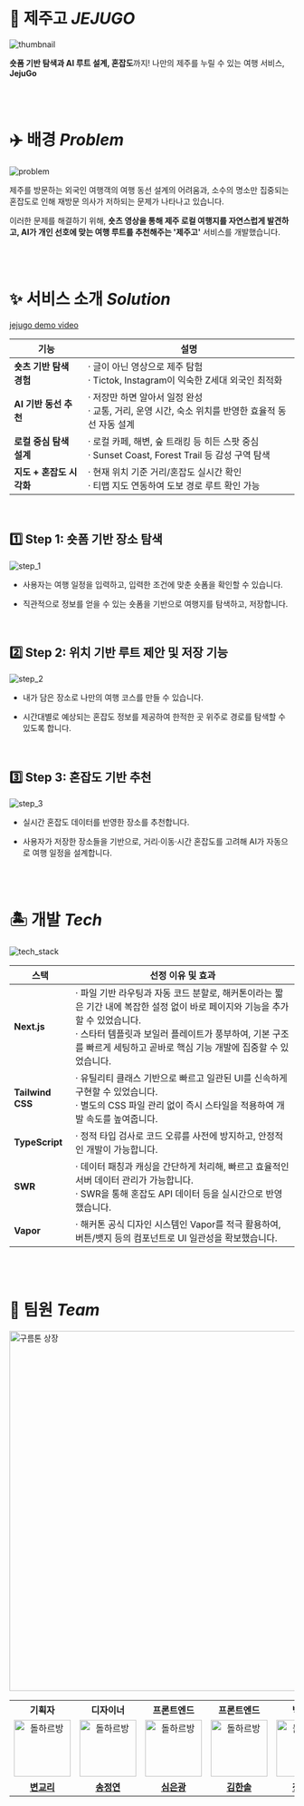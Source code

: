 # 🍊 제주고 _JEJUGO_

![thumbnail](https://github.com/user-attachments/assets/23f28deb-ce28-419a-b5d7-d196502d989c)

**숏폼 기반 탐색과 AI 루트 설계, 혼잡도**까지! 나만의 제주를 누릴 수 있는 여행 서비스, **JejuGo**

<br /><br />

# ✈️ 배경 _Problem_

![problem](https://github.com/user-attachments/assets/05cbbd4a-aaac-430d-83dd-a261c715314f)

제주를 방문하는 외국인 여행객의 여행 동선 설계의 어려움과, 소수의 명소만 집중되는 혼잡도로 인해 재방문 의사가 저하되는 문제가 나타나고 있습니다.

이러한 문제를 해결하기 위해, **숏츠 영상을 통해 제주 로컬 여행지를 자연스럽게 발견하고, AI가 개인 선호에 맞는 여행 루트를 추천해주는 '제주고'** 서비스를 개발했습니다.

<br /><br />

# ✨ 서비스 소개 _Solution_

[jejugo demo video](https://github.com/user-attachments/assets/4283987d-ac4f-495c-8417-9927a02068bb)

|        **기능**         |                **설명**                |
| --------------------- | ------------------------------------ |
| **숏츠 기반 탐색 경험**  | · 글이 아닌 영상으로 제주 탐험 <br /> · Tictok, Instagram이 익숙한 Z세대 외국인 최적화 |
| **AI 기반 동선 추천**  | · 저장만 하면 알아서 일정 완성 <br /> · 교통, 거리, 운영 시간, 숙소 위치를 반영한 효율적 동선 자동 설계 |
| **로컬 중심 탐색 설계**  | · 로컬 카페, 해변, 숲 트래킹 등 히든 스팟 중심 <br /> · Sunset Coast, Forest Trail 등 감성 구역 탐색 |
| **지도 + 혼잡도 시각화**  | · 현재 위치 기준 거리/혼잡도 실시간 확인 <br /> · 티맵 지도 연동하여 도보 경로 루트 확인 가능 |

<br />

## 1️⃣ Step 1: 숏폼 기반 장소 탐색

![step_1](https://github.com/user-attachments/assets/23866bfd-7839-418e-b3f0-134a7e625d53)

- 사용자는 여행 일정을 입력하고, 입력한 조건에 맞춘 숏폼을 확인할 수 있습니다.

- 직관적으로 정보를 얻을 수 있는 숏폼을 기반으로 여행지를 탐색하고, 저장합니다.

<br />

## 2️⃣ Step 2: 위치 기반 루트 제안 및 저장 기능

![step_2](https://github.com/user-attachments/assets/097fb06f-f4e6-43cd-915d-3434a015444a)

- 내가 담은 장소로 나만의 여행 코스를 만들 수 있습니다.

- 시간대별로 예상되는 혼잡도 정보를 제공하여 한적한 곳 위주로 경로를 탐색할 수 있도록 합니다.

<br />

## 3️⃣ Step 3: 혼잡도 기반 추천

![step_3](https://github.com/user-attachments/assets/f9b9092b-cd18-45e8-bfa0-851e2b55887c)

- 실시간 혼잡도 데이터를 반영한 장소를 추천합니다.

- 사용자가 저장한 장소들을 기반으로, 거리·이동·시간 혼잡도를 고려해 AI가 자동으로 여행 일정을 설계합니다.

<br /><br />

# 🏝️ 개발 _Tech_

![tech_stack](https://github.com/user-attachments/assets/62726373-3f2b-4acc-ac5b-096afd0b0131)

| **스택**         | **선정 이유 및 효과**                                                                                                                                                                                                                                         |
| ---------------- | ------------------------------------------------------------------------------------------------------------------------------------------------------------------------------------------------------------------------------------------------------------- |
| **Next.js**      | · 파일 기반 라우팅과 자동 코드 분할로, 해커톤이라는 짧은 기간 내에 복잡한 설정 없이 바로 페이지와 기능을 추가할 수 있었습니다. <br /> · 스타터 템플릿과 보일러 플레이트가 풍부하여, 기본 구조를 빠르게 세팅하고 곧바로 핵심 기능 개발에 집중할 수 있었습니다. |
| **Tailwind CSS** | · 유틸리티 클래스 기반으로 빠르고 일관된 UI를 신속하게 구현할 수 있었습니다. <br /> · 별도의 CSS 파일 관리 없이 즉시 스타일을 적용하여 개발 속도를 높여줍니다.                                                                                                |
| **TypeScript**   | · 정적 타입 검사로 코드 오류를 사전에 방지하고, 안정적인 개발이 가능합니다.                                                                                                                                                                                   |
| **SWR**          | · 데이터 패칭과 캐싱을 간단하게 처리해, 빠르고 효율적인 서버 데이터 관리가 가능합니다. <br /> · SWR을 통해 혼잡도 API 데이터 등을 실시간으로 반영했습니다.                                                                                                    |
| **Vapor**        | · 해커톤 공식 디자인 시스템인 Vapor를 적극 활용하여, 버튼/뱃지 등의 컴포넌트로 UI 일관성을 확보했습니다.                                                                                                                                                      |

<br /><br />

# 🏅 팀원 _Team_

<img src="https://github.com/user-attachments/assets/cc8e3d97-7f39-4337-bd5b-7ff2d2fa0851" alt="구름톤 상장" width="635" />

<table>
  <tr>
    <th>기획자</th>
    <th>디자이너</th>
    <th>프론트엔드</th>
    <th>프론트엔드</th>
    <th>백엔드</th>
  </tr>
  <tr>
    <td align="center">
      <img width="100" alt="돌하르방" src="https://github.com/user-attachments/assets/34eb29fd-d0f4-408b-8080-4213557e9bac" />
    </td>
    <td align="center">
      <img width="100" alt="돌하르방" src="https://github.com/user-attachments/assets/34eb29fd-d0f4-408b-8080-4213557e9bac" />
    </td>
    <td align="center">
      <img width="100" alt="돌하르방" src="https://github.com/user-attachments/assets/34eb29fd-d0f4-408b-8080-4213557e9bac" />
    </td>
    <td align="center">
      <img width="100" alt="돌하르방" src="https://github.com/user-attachments/assets/34eb29fd-d0f4-408b-8080-4213557e9bac" />
    </td>
    <td align="center">
      <img width="100" alt="돌하르방" src="https://github.com/user-attachments/assets/34eb29fd-d0f4-408b-8080-4213557e9bac" />
    </td>
  </tr>
  <tr>
    <td align="center">
      <a href="mailto:8clara@gachon.ac.kr" ><b>변교리</b></a>
    </td>
    <td align="center">
      <a href="mailto:s94291495@gmail.com"><b>송정연</b></a>
    </td>
    <td align="center">
      <a href="https://github.com/eungwang1" target="_blank" rel="noopener noreferrer"><b>심은광</b></a>
    </td>
    <td align="center">
      <a href="https://github.com/hansololiviakim" target="_blank" rel="noopener noreferrer"><b>김한솔</b></a>
    </td>
    <td align="center">
      <a href="https://github.com/jinhyo" target="_blank" rel="noopener noreferrer"><b>정진효</b></a>
    </td>
  </tr>
</table>
